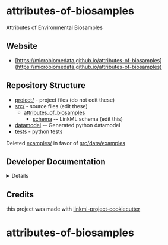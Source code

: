 # attributes-of-biosamples

Attributes of Environmental Biosamples

## Website

* [https://microbiomedata.github.io/attributes-of-biosamples](https://microbiomedata.github.io/attributes-of-biosamples)

## Repository Structure

* [project/](project/) - project files (do not edit these)
* [src/](src/) - source files (edit these)
    * [attributes_of_biosamples](src/attributes_of_biosamples)
        * [schema](src/attributes_of_biosamples/schema) -- LinkML schema (edit this)
* [datamodel](src/attributes_of_biosamples/datamodel) -- Generated python datamodel
* [tests](tests/) - python tests

Deleted [examples/](examples/) in favor of [src/data/examples](src/data/examples)

## Developer Documentation

<details>
Use the `make` command to generate project artefacts:

- `make all`: make everything
- `make deploy`: deploys site

</details>

## Credits

this project was made with [linkml-project-cookiecutter](https://github.com/linkml/linkml-project-cookiecutter)
# attributes-of-biosamples
